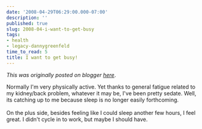 ```yaml
---
date: '2008-04-29T06:29:00.000-07:00'
description: ''
published: true
slug: 2008-04-i-want-to-get-busy
tags:
- health
- legacy-dannygreenfeld
time_to_read: 5
title: I want to get busy!
---
```


*This was originally posted on blogger [here](https://dannygreenfeld.blogspot.com/2008/04/i-want-to-get-busy.html)*.

Normally I'm very physically active.  Yet thanks to general fatigue related to my kidney/back problem, whatever it may be, I've been pretty sedate.  Well, its catching up to me because sleep is no longer easily forthcoming.<br /><br />On the plus side, besides feeling like I could sleep another few hours, I feel great.  I didn't cycle in to work, but maybe I should have.